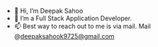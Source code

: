 - 👋 Hi, I’m Deepak Sahoo
- 👀 I’m a Full Stack Application Developer.
- 📫 Best way to reach out to me is via mail. Mail @deepaksahook9725@gmail.com

<!---
deepaksahoo9725/deepaksahoo9725 is a ✨ special ✨ repository because its `README.md` (this file) appears on your GitHub profile.
You can click the Preview link to take a look at your changes.
--->
